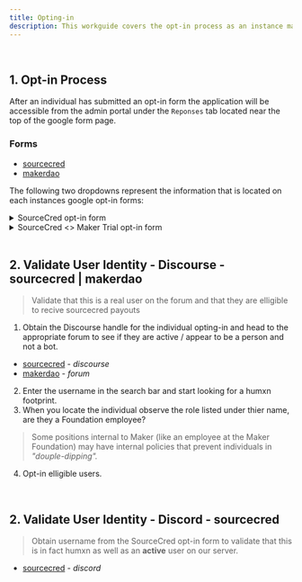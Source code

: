 ```yaml
---
title: Opting-in
description: This workguide covers the opt-in process as an instance maintainer for sourcecred / makerdao 
---
```


<br>

## 1. Opt-in Process
After an individual has submitted an opt-in form the application will be accessible from the admin portal under the `Reponses` tab located near the top of the google form page.

### Forms
+ [sourcecred](https://docs.google.com/forms/d/e/1FAIpQLScZorZJ8D-5v189GITddGKeaqaGja33qx0ywS50Wqzi6qJvww/viewform)
+ [makerdao](https://docs.google.com/forms/d/e/1FAIpQLScdAE-9l8P6EV2UGQwd7N27VpH0wnqS9w3iqzI-hkI22RWRnA/viewform)


The following two dropdowns represent the information that is located on each instances google opt-in forms:
<details><summary>SourceCred opt-in form</summary>
<p>

## SourceCred opt-in
> Form for opting in to receive Cred and Grain from SourceCred

1. What SourceCred username would you like? (lowercase, no spaces, no underscores) 

2. What is your Discord handle? Please give the name and associated #, e.g. ALOYSIOUS#3049. You can find the number by mousing over your name in bottom left corner of the Discord client. And you can join our server at:  https://sourcecred.io/discord

3. What is your GitHub username, if you have one? 

4. What is your username on our forum, over at https://discourse.sourcecred.io (Note -- if you haven't made an account, please do so!)

5. Do you wish to opt in to receiving Grain from SourceCred? Note that receiving Grain may create tax liabilities or other legal obligations. If you don't opt in, you can change your mind later and start earning Grain based on your Cred scores at that time.  

- [ ] Yes - I want to receive Grain.

- [ ] No - I do not wish to receive Grain and realize my Grain balance will go to zero.

6. ` Submit `


</p>
</details>

<details><summary>SourceCred <> Maker Trial opt-in form</summary>
<p>

## SourceCred <> Maker Trial opt-in 
> Form for opting in to receive Cred and DAI from SourceCred for contributions to the Maker forum

1. What is your Discourse (forum) handle?

2. Do you wish to opt in to receiving DAI based on your Cred scores? Note that receiving tokens may create tax liabilities or other legal obligations. If you don't opt in, you can change your mind later and start earning DAI based on your future Cred scores at that time. 
- [ ] Yes - I want to receive DAI.  
- [ ] No - I do not wish to receive DAI.

3. What Ethereum address should we send DAI to? Note that **transactions are public** and that the payment will be will be reflected in the UI (e.g. the balance); i.e. the ETH address you provide may be tied to your forum identity. (We will reach out to you to confirm this address.) 

4. (Optional) Where did you find out about SourceCred?

5. ` Submit `

</p>
</details>
<br>
  
 

## 2. Validate User Identity - Discourse - sourcecred | makerdao
> Validate that this is a real user on the forum and that they are elligible to recive sourcecred payouts

1. Obtain the Discourse handle for the individual opting-in and head to the appropriate forum to see if they are active / appear to be a person and not a bot.
+ [sourcecred](https://discourse.sourcecred.io/) - *discourse*
+ [makerdao](https://forum.makerdao.com/) - *forum*
2. Enter the username in the search bar and start looking for a humxn footprint.
3. When you locate the individual observe the role listed under thier name, are they a Foundation employee? 
> Some positions internal to Maker (like an employee at the Maker Foundation) may have internal policies that prevent individuals in *"douple-dipping".*
4. Opt-in elligible users.  
  
<br>  
  
## 2. Validate User Identity - Discord - sourcecred
> Obtain username from the SourceCred opt-in form to validate that this is in fact humxn as well as an **active** user on our server.
+ [sourcecred](https://sourcecred.io/discord) - *discord*
